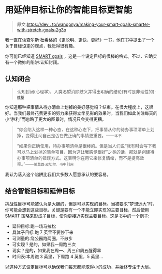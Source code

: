 # 用延伸目标让你的智能目标更智能

> 原文:[https://dev . to/wangonya/making-your-smart-goals-smarter-with-stretch-goals-2g3o](https://dev.to/wangonya/making-your-smart-goals-smarter-with-stretch-goals-2g3o)

我一直在读查尔斯·杜希格的《更聪明、更快、更好》一书，他在书中提出了一个关于目标设定的观点，我觉得很有趣。

你可能已经知道 [SMART goals](https://www.mindtools.com/pages/article/smart-goals.htm) ，这是一个设定目标的很棒的格式。不过，它确实有一个微妙的陷阱:认知封闭。

## [](#cognitive-closure)认知闭合

> 认知封闭(心理学)，人类渴望消除歧义并得出明确的结论(有时是非理性的)- <small>[维基](https://en.wikipedia.org/wiki/Cognitive_closure)</small>

你知道那种把事情从待办清单上划掉的美好感觉吗？结束。在很大程度上，这很好。当我们最终花费更多的努力来获得立竿见影的效果时，当我们如此关注每天的小“胜利”而忽略了更大的图景时，情况只会变得更糟。

> “你会陷入这样一种心态，在这种心态下，把事情从你的待办事项清单上划掉，变得比问自己是否在做正确的事情更重要。——<small>本书</small>
> 
> “如果你正确使用，待办事项清单是很棒的。但是当人们说“我有时会写下我可以马上划掉的简单项目，因为这让我感觉很好”之类的话，那就是创建待办事项清单的错误方式。这表明你在用它来修复情绪，而不是提高效率。”——<small>蒂莫西·皮切尔，书中引用</small>

我认为落入这个陷阱比我们大多数人愿意承认的要容易。

## [](#combining-smart-goals-with-stretch-goals)结合智能目标和延伸目标

挑战性目标可能被认为是大胆的，但是可以实现的目标。当被要求“梦想远大”时，你可能会想到这些目标。关键是要有一个不能立即实现的主要目标，然后使用 SMART 策略来形成子目标，使你更接近实现主要目标。这是书中的一个例子:

*   延伸目标:跑一场马拉松
*   具体子目标:跑 7 英里不要停下来
*   可测量的:绕公园跑两圈，不散步
*   可实现？是的，如果我一周跑三次
*   现实？是的，如果我在周一、周三和周五醒得早
*   时间表:本周跑 3 英里，下周跑 4 英里，5 英里…

以这种方式设定目标可以确保我们每天都能取得小的成功，并始终专注于大局。